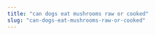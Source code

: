 ```yaml
---
title: "can dogs eat mushrooms raw or cooked"
slug: "can-dogs-eat-mushrooms-raw-or-cooked"
---
```


